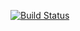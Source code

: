 [![Build Status](https://travis-ci.org/MaxGsomGsom/SimpleArchiver.svg?branch=master)](https://travis-ci.org/MaxGsomGsom/SimpleArchiver)
